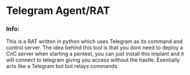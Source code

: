 # Telegram Agent/RAT
### Info:
This is a RAT written in python which uses Telegram as its command and control server. The idea behind this tool is that you dont need to deploy a CnC server when starting a pentest, you can just install this implant and it will connect to telegram giving you access without the hastle. Esentially acts like a Telegram bot but relays commands.
